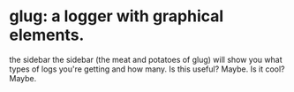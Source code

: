 # glug: a logger with graphical elements.



the sidebar
the sidebar (the meat and potatoes of glug) will show you 
what types of logs you're getting and how many. Is this useful? 
Maybe. Is it cool? Maybe.
